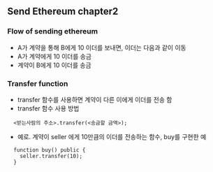 ## Send Ethereum chapter2

### Flow of sending ethereum
- A가 계약을 통해 B에게 10 이더를 보내면, 이더는 다음과 같이 이동
- A가 계약에게 10 이더를 송금
- 계약이 B에게 10 이더를 송금

### Transfer function
- transfer 함수를 사용하면 계약이 다른 이에게 이더를 전송 함
- transfer 함수 사용 방법
~~~
  <받는사람의 주소>.transfer(<송금할 금액>);
~~~
- 예로. 계약이 seller 에게 10만큼의 이더를 전송하는 함수, buy를 구현한 예
~~~
  function buy() public {
    seller.transfer(10);
  }
~~~
